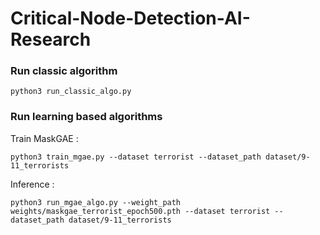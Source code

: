 # Critical-Node-Detection-AI-Research


### Run classic algorithm

```
python3 run_classic_algo.py
```


### Run learning based algorithms

Train MaskGAE :

```
python3 train_mgae.py --dataset terrorist --dataset_path dataset/9-11_terrorists
```

Inference :

```
python3 run_mgae_algo.py --weight_path weights/maskgae_terrorist_epoch500.pth --dataset terrorist --dataset_path dataset/9-11_terrorists
```
